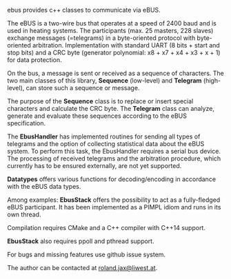 ebus provides c++ classes to communicate via eBUS.

The eBUS is a two-wire bus that operates at a speed of 2400 baud and is used in heating systems. 
The participants (max. 25 masters, 228 slaves) exchange messages (=telegrams) in a byte-oriented
protocol with byte-oriented arbitration. Implementation with standard UART (8 bits + start and stop bits)
and a CRC byte (generator polynomial: x8 + x7 + x4 + x3 + x + 1) for data protection.

On the bus, a message is sent or received as a sequence of characters. The two main classes of this 
library, **Sequence** (low-level) and **Telegram** (high-level), can store such a sequence or message.

The purpose of the **Sequence** class is to replace or insert special characters and calculate the CRC byte. 
The **Telegram** class can analyze, generate and evaluate these sequences according to the eBUS specification.

The **EbusHandler** has implemented routines for sending all types of telegrams and the option of collecting
statistical data about the eBUS system. To perform this task, the EbusHandler requires a serial bus device.
The processing of received telegrams and the arbitration procedure, which currently has to be ensured 
externally, are not yet supported. 

**Datatypes** offers various functions for decoding/encoding in accordance with the eBUS data types.


Among examples:
**EbusStack** offers the possibility to act as a fully-fledged eBUS participant. It has been implemented
as a PIMPL idiom and runs in its own thread.


Compilation requires CMake and a C++ compiler with C++14 support. 

**EbusStack** also requires ppoll and pthread support.


For bugs and missing features use github issue system.

The author can be contacted at roland.jax@liwest.at.
